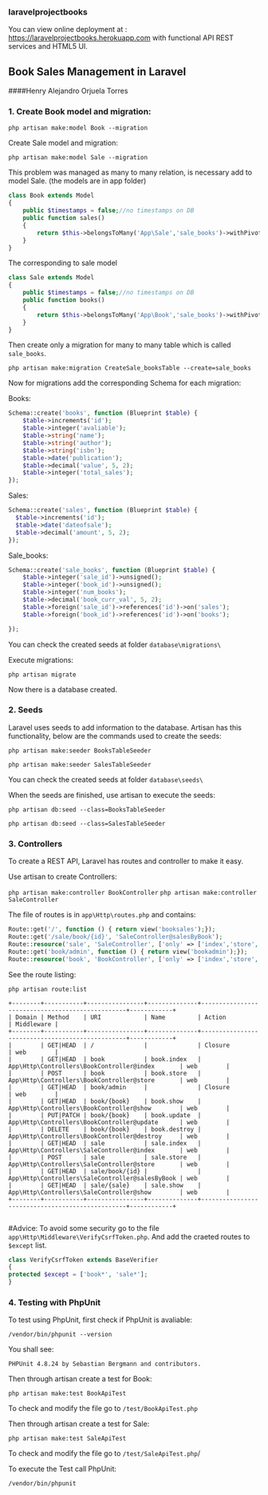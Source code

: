 ### laravelprojectbooks
You can view online deployment at : https://laravelprojectbooks.herokuapp.com
with functional API REST services and HTML5 UI.

## Book Sales Management in Laravel
####Henry Alejandro Orjuela Torres

### 1. Create Book model and migration:

  `php artisan make:model Book --migration`

  Create  Sale model and migration:

  `php artisan make:model Sale --migration`

  This problem was managed as many to many relation,  is necessary add to model Sale.
  (the models are in app folder)
  ```php
  class Book extends Model
  {
      public $timestamps = false;//no timestamps on DB
      public function sales()
      {
          return $this->belongsToMany('App\Sale','sale_books')->withPivot('num_books','book_curr_val');
      }
  }
  ```
  The corresponding  to sale model
  ```php
  class Sale extends Model
  {
      public $timestamps = false;//no timestamps on DB
      public function books()
      {
          return $this->belongsToMany('App\Book','sale_books')->withPivot('num_books','book_curr_val');
      }
  }
  ```
  Then create only a migration for many to many table which is called `sale_books`.

  `php artisan make:migration CreateSale_booksTable --create=sale_books`


  Now for migrations add the corresponding Schema for each migration:

  Books:
  ```php
  Schema::create('books', function (Blueprint $table) {
      $table->increments('id');
      $table->integer('avaliable');
      $table->string('name');
      $table->string('author');
      $table->string('isbn');
      $table->date('publication');
      $table->decimal('value', 5, 2);
      $table->integer('total_sales');
  });
  ```
  Sales:

  ```php
  Schema::create('sales', function (Blueprint $table) {
    $table->increments('id');
    $table->date('dateofsale');
    $table->decimal('amount', 5, 2);
  });
  ```
  Sale_books:

  ```php
  Schema::create('sale_books', function (Blueprint $table) {
      $table->integer('sale_id')->unsigned();
      $table->integer('book_id')->unsigned();
      $table->integer('num_books');
      $table->decimal('book_curr_val', 5, 2);
      $table->foreign('sale_id')->references('id')->on('sales');
      $table->foreign('book_id')->references('id')->on('books');

  });
  ```
  You can check the created seeds at folder `database\migrations\`

  Execute migrations:

  `php artisan migrate`

  Now there is a database created.
### 2. Seeds
  Laravel uses seeds to add information to the database. Artisan has this functionality, below are the commands used to create the seeds:

  `php artisan make:seeder BooksTableSeeder`

  `php artisan make:seeder SalesTableSeeder`

  You can check the created seeds at folder `database\seeds\`

  When the seeds are finished, use artisan to execute the seeds:

  `php artisan db:seed --class=BooksTableSeeder`

  `php artisan db:seed --class=SalesTableSeeder`


### 3. Controllers

  To create a REST API, Laravel has routes and controller to make it easy.

  Use artisan to create Controllers:

  `php artisan make:controller BookController`
  `php artisan make:controller SaleController`


  The file of routes is in  `app\Http\routes.php` and contains:
  ```php
  Route::get('/', function () { return view('booksales');});
  Route::get('/sale/book/{id}', 'SaleController@salesByBook');
  Route::resource('sale', 'SaleController', ['only' => ['index','store','show']]);
  Route::get('book/admin', function () { return view('bookadmin');});
  Route::resource('book', 'BookController', ['only' => ['index','store','show','update','destroy']]);
  ```


  See the route listing:

  `php artisan route:list`

  ```
  +--------+-----------+----------------+--------------+-------------------------------------------------+------------+
  | Domain | Method    | URI            | Name         | Action                                          | Middleware |
  +--------+-----------+----------------+--------------+-------------------------------------------------+------------+
  |        | GET|HEAD  | /              |              | Closure                                         | web        |
  |        | GET|HEAD  | book           | book.index   | App\Http\Controllers\BookController@index       | web        |
  |        | POST      | book           | book.store   | App\Http\Controllers\BookController@store       | web        |
  |        | GET|HEAD  | book/admin     |              | Closure                                         | web        |
  |        | GET|HEAD  | book/{book}    | book.show    | App\Http\Controllers\BookController@show        | web        |
  |        | PUT|PATCH | book/{book}    | book.update  | App\Http\Controllers\BookController@update      | web        |
  |        | DELETE    | book/{book}    | book.destroy | App\Http\Controllers\BookController@destroy     | web        |
  |        | GET|HEAD  | sale           | sale.index   | App\Http\Controllers\SaleController@index       | web        |
  |        | POST      | sale           | sale.store   | App\Http\Controllers\SaleController@store       | web        |
  |        | GET|HEAD  | sale/book/{id} |              | App\Http\Controllers\SaleController@salesByBook | web        |
  |        | GET|HEAD  | sale/{sale}    | sale.show    | App\Http\Controllers\SaleController@show        | web        |
  +--------+-----------+----------------+--------------+-------------------------------------------------+------------+


  ```

  #Advice:
  To avoid some security go to the file `app\Http\Middleware\VerifyCsrfToken.php`. And add the craeted routes to `$except` list.

  ```php
  class VerifyCsrfToken extends BaseVerifier
  {
  protected $except = ['book*', 'sale*'];
  }
  ```
### 4. Testing with PhpUnit

  To test using PhpUnit, first check if PhpUnit is avaliable:

  `/vendor/bin/phpunit --version`

  You shall see:

  `PHPUnit 4.8.24 by Sebastian Bergmann and contributors.`

  Then through artisan create a test for Book:

  `php artisan make:test BookApiTest`

  To check and modify the file go to `/test/BookApiTest.php`

  Then through artisan create a test for Sale:

  `php artisan make:test SaleApiTest`

  To check and modify the file go to `/test/SaleApiTest.php`/

  To execute the Test call PhpUnit:

  `/vendor/bin/phpunit`
